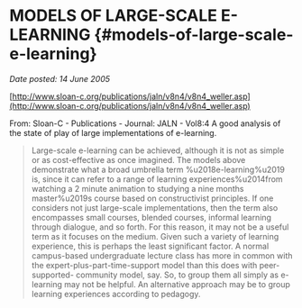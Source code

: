 # MODELS OF LARGE-SCALE E-LEARNING {#models-of-large-scale-e-learning}

_Date posted: 14 June 2005_

[http://www.sloan-c.org/publications/jaln/v8n4/v8n4_weller.asp](http://www.sloan-c.org/publications/jaln/v8n4/v8n4_weller.asp)

From: Sloan-C - Publications - Journal: JALN - Vol8:4 A good analysis of the state of play of large implementations of e-learning.

> Large-scale e-learning can be achieved, although it is not as simple or as cost-effective as once imagined. The models above demonstrate what a broad umbrella term %u2018e-learning%u2019 is, since it can refer to a range of learning experiences%u2014from watching a 2 minute animation to studying a nine months master%u2019s course based on constructivist principles. If one considers not just large-scale implementations, then the term also encompasses small courses, blended courses, informal learning through dialogue, and so forth. For this reason, it may not be a useful term as it focuses on the medium. Given such a variety of learning experience, this is perhaps the least significant factor. A normal campus-based undergraduate lecture class has more in common with the expert-plus-part-time-support model than this does with peer-supported- community model, say. So, to group them all simply as e-learning may not be helpful. An alternative approach may be to group learning experiences according to pedagogy.